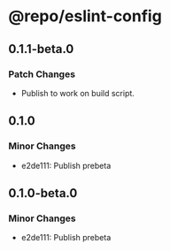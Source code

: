# @repo/eslint-config

## 0.1.1-beta.0

### Patch Changes

- Publish to work on build script.

## 0.1.0

### Minor Changes

- e2de111: Publish prebeta

## 0.1.0-beta.0

### Minor Changes

- e2de111: Publish prebeta
